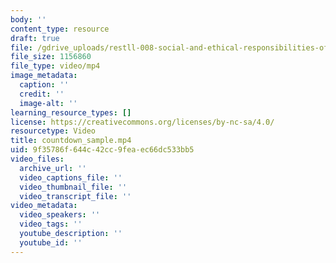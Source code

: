 ```yaml
---
body: ''
content_type: resource
draft: true
file: /gdrive_uploads/restll-008-social-and-ethical-responsibilities-of-computing-serc/1oTGts9lG0swzgZ7l5Ng5wLOFZ24Lh2mR/countdown_sample.mp4
file_size: 1156860
file_type: video/mp4
image_metadata:
  caption: ''
  credit: ''
  image-alt: ''
learning_resource_types: []
license: https://creativecommons.org/licenses/by-nc-sa/4.0/
resourcetype: Video
title: countdown_sample.mp4
uid: 9f35786f-644c-42cc-9fea-ec66dc533bb5
video_files:
  archive_url: ''
  video_captions_file: ''
  video_thumbnail_file: ''
  video_transcript_file: ''
video_metadata:
  video_speakers: ''
  video_tags: ''
  youtube_description: ''
  youtube_id: ''
---
```

